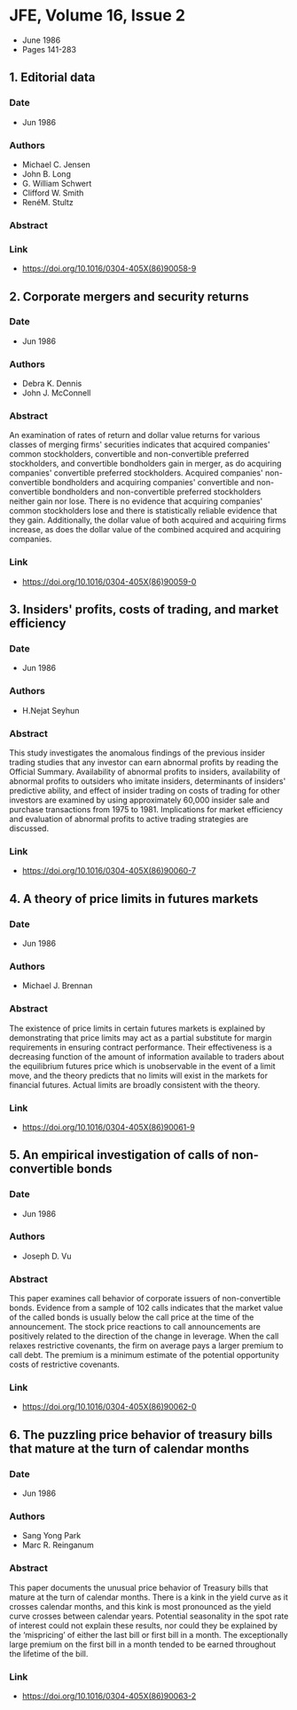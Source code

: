 # JFE, Volume 16, Issue 2
- June 1986
- Pages 141-283

## 1. Editorial data
### Date
- Jun 1986
### Authors
- Michael C. Jensen
- John B. Long
- G. William Schwert
- Clifford W. Smith
- RenéM. Stultz
### Abstract

### Link
- https://doi.org/10.1016/0304-405X(86)90058-9

## 2. Corporate mergers and security returns
### Date
- Jun 1986
### Authors
- Debra K. Dennis
- John J. McConnell
### Abstract
An examination of rates of return and dollar value returns for various classes of merging firms' securities indicates that acquired companies' common stockholders, convertible and non-convertible preferred stockholders, and convertible bondholders gain in merger, as do acquiring companies' convertible preferred stockholders. Acquired companies' non-convertible bondholders and acquiring companies' convertible and non-convertible bondholders and non-convertible preferred stockholders neither gain nor lose. There is no evidence that acquiring companies' common stockholders lose and there is statistically reliable evidence that they gain. Additionally, the dollar value of both acquired and acquiring firms increase, as does the dollar value of the combined acquired and acquiring companies.
### Link
- https://doi.org/10.1016/0304-405X(86)90059-0

## 3. Insiders' profits, costs of trading, and market efficiency
### Date
- Jun 1986
### Authors
- H.Nejat Seyhun
### Abstract
This study investigates the anomalous findings of the previous insider trading studies that any investor can earn abnormal profits by reading the Official Summary. Availability of abnormal profits to insiders, availability of abnormal profits to outsiders who imitate insiders, determinants of insiders' predictive ability, and effect of insider trading on costs of trading for other investors are examined by using approximately 60,000 insider sale and purchase transactions from 1975 to 1981. Implications for market efficiency and evaluation of abnormal profits to active trading strategies are discussed.
### Link
- https://doi.org/10.1016/0304-405X(86)90060-7

## 4. A theory of price limits in futures markets
### Date
- Jun 1986
### Authors
- Michael J. Brennan
### Abstract
The existence of price limits in certain futures markets is explained by demonstrating that price limits may act as a partial substitute for margin requirements in ensuring contract performance. Their effectiveness is a decreasing function of the amount of information available to traders about the equilibrium futures price which is unobservable in the event of a limit move, and the theory predicts that no limits will exist in the markets for financial futures. Actual limits are broadly consistent with the theory.
### Link
- https://doi.org/10.1016/0304-405X(86)90061-9

## 5. An empirical investigation of calls of non-convertible bonds
### Date
- Jun 1986
### Authors
- Joseph D. Vu
### Abstract
This paper examines call behavior of corporate issuers of non-convertible bonds. Evidence from a sample of 102 calls indicates that the market value of the called bonds is usually below the call price at the time of the announcement. The stock price reactions to call announcements are positively related to the direction of the change in leverage. When the call relaxes restrictive covenants, the firm on average pays a larger premium to call debt. The premium is a minimum estimate of the potential opportunity costs of restrictive covenants.
### Link
- https://doi.org/10.1016/0304-405X(86)90062-0

## 6. The puzzling price behavior of treasury bills that mature at the turn of calendar months
### Date
- Jun 1986
### Authors
- Sang Yong Park
- Marc R. Reinganum
### Abstract
This paper documents the unusual price behavior of Treasury bills that mature at the turn of calendar months. There is a kink in the yield curve as it crosses calendar months, and this kink is most pronounced as the yield curve crosses between calendar years. Potential seasonality in the spot rate of interest could not explain these results, nor could they be explained by the ‘mispricing’ of either the last bill or first bill in a month. The exceptionally large premium on the first bill in a month tended to be earned throughout the lifetime of the bill.
### Link
- https://doi.org/10.1016/0304-405X(86)90063-2

